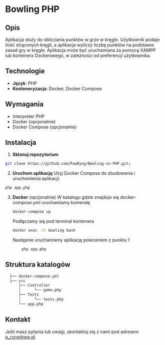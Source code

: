 # Bowling PHP

## Opis

Aplikacja służy do obliczania punktów w grze w kręgle. Użytkownik podaje ilość strąconych kręgli, a aplikacja wyliczy liczbę punktów na podstawie zasad gry w kręgle. Aplikacja może być uruchamiana za pomocą XAMPP lub kontenera Dockerowego, w zależności od preferencji użytkownika.

## Technologie
- **Język**: PHP
-  **Konteneryzacja**: Docker, Docker Compose
  
## Wymagania

-  Interpreter PHP
-   Docker (opcjonalnie)
-   Docker Compose (opcjonalnie)

## Instalacja

1.  **Sklonuj repozytorium**
    
   ```bash
git clone https://github.com/PawRyng/Bowling-in-PHP.git; 
```
2. **Uruchom aplikację**
Użyj Docker Compose do zbudowania i uruchomienia aplikacji:
```bash
php app.php
```
3. **Docker** (opcjonalnie)
	W katalogu gdzie znajduje się docker-compose.yml uruchamiamy komendę
	```bash
	docker-compose up 
	```
	Podłączamy się pod terminal kontenera
	```bash
	docker exec -it bowling bash
	```
	Następnie uruchamiamy aplikację poleceniem z punktu 1
	```bash
		php app.php
	```
## Struktura katalogów
```bash
  ├── docker-compose.yml 
  ├── src 
      ├── Controller 
      │      └── game.php       
      ├── Tests 
      │      └── tests.php 
      └── app.php
```



## Kontakt

Jeśli masz pytania lub uwagi, skontaktuj się z nami pod adresem p_ryng@wp.pl.
